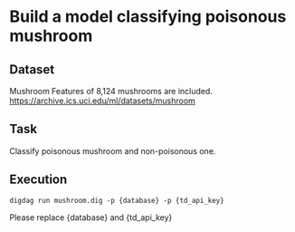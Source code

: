 # Build a model classifying poisonous mushroom

## Dataset
Mushroom
Features of 8,124 mushrooms are included.  
https://archive.ics.uci.edu/ml/datasets/mushroom

## Task
Classify poisonous mushroom and non-poisonous one.

## Execution
`digdag run mushroom.dig -p {database} -p {td_api_key}`

Please replace {database} and {td_api_key}
